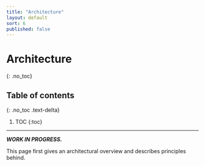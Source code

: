```yaml
---
title: "Architecture"
layout: default
sort: 6
published: false
---
```


# Architecture
{: .no_toc}

## Table of contents
{: .no_toc .text-delta}

1. TOC
{:toc}

---

***WORK IN PROGRESS.***

This page first gives an architectural overview and describes principles behind.
